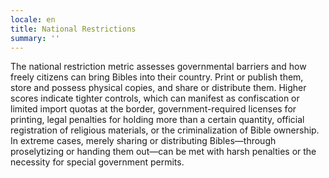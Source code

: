 ```yaml
---
locale: en
title: National Restrictions
summary: ''
---
```


The national restriction metric assesses governmental barriers and how freely citizens can bring Bibles into their country.
Print or publish them, store and possess physical copies, and share or distribute them. Higher scores indicate tighter controls, which can manifest as confiscation or limited import quotas at the border, government-required licenses for printing, legal penalties for holding more than a certain quantity, official registration of religious materials, or the criminalization of Bible ownership. In extreme cases, merely sharing or distributing Bibles—through proselytizing or handing them out—can be met with harsh penalties or the necessity for special government permits.